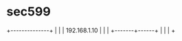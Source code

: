# sec599

+--------------+
|              |
| 192.168.1.10 |
|              |
+-------+------+
        |
        |
        |
        +

